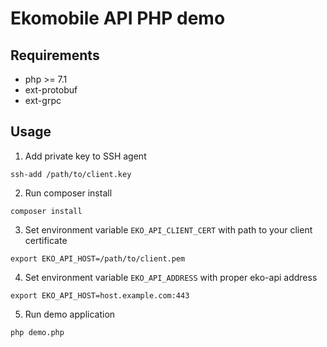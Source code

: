 # Ekomobile API PHP demo

## Requirements
- php >= 7.1
- ext-protobuf
- ext-grpc

## Usage

1. Add private key to SSH agent
```
ssh-add /path/to/client.key
```

2. Run composer install
```
composer install
```

3. Set environment variable `EKO_API_CLIENT_CERT` with path to your client certificate
```
export EKO_API_HOST=/path/to/client.pem
```

4. Set environment variable `EKO_API_ADDRESS` with proper eko-api address

```
export EKO_API_HOST=host.example.com:443
```

5. Run demo application
```
php demo.php
```
